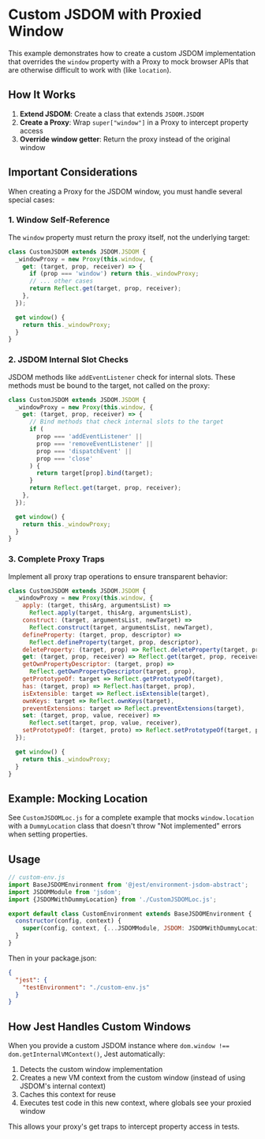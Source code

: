 # Custom JSDOM with Proxied Window

This example demonstrates how to create a custom JSDOM implementation that overrides the `window` property with a Proxy to mock browser APIs that are otherwise difficult to work with (like `location`).

## How It Works

1. **Extend JSDOM**: Create a class that extends `JSDOM.JSDOM`
2. **Create a Proxy**: Wrap `super["window"]` in a Proxy to intercept property access
3. **Override window getter**: Return the proxy instead of the original window

## Important Considerations

When creating a Proxy for the JSDOM window, you must handle several special cases:

### 1. Window Self-Reference

The `window` property must return the proxy itself, not the underlying target:

```javascript
class CustomJSDOM extends JSDOM.JSDOM {
  _windowProxy = new Proxy(this.window, {
    get: (target, prop, receiver) => {
      if (prop === 'window') return this._windowProxy;
      // ... other cases
      return Reflect.get(target, prop, receiver);
    },
  });

  get window() {
    return this._windowProxy;
  }
}
```

### 2. JSDOM Internal Slot Checks

JSDOM methods like `addEventListener` check for internal slots. These methods must be bound to the target, not called on the proxy:

```javascript
class CustomJSDOM extends JSDOM.JSDOM {
  _windowProxy = new Proxy(this.window, {
    get: (target, prop, receiver) => {
      // Bind methods that check internal slots to the target
      if (
        prop === 'addEventListener' ||
        prop === 'removeEventListener' ||
        prop === 'dispatchEvent' ||
        prop === 'close'
      ) {
        return target[prop].bind(target);
      }
      return Reflect.get(target, prop, receiver);
    },
  });

  get window() {
    return this._windowProxy;
  }
}
```

### 3. Complete Proxy Traps

Implement all proxy trap operations to ensure transparent behavior:

```javascript
class CustomJSDOM extends JSDOM.JSDOM {
  _windowProxy = new Proxy(this.window, {
    apply: (target, thisArg, argumentsList) =>
      Reflect.apply(target, thisArg, argumentsList),
    construct: (target, argumentsList, newTarget) =>
      Reflect.construct(target, argumentsList, newTarget),
    defineProperty: (target, prop, descriptor) =>
      Reflect.defineProperty(target, prop, descriptor),
    deleteProperty: (target, prop) => Reflect.deleteProperty(target, prop),
    get: (target, prop, receiver) => Reflect.get(target, prop, receiver),
    getOwnPropertyDescriptor: (target, prop) =>
      Reflect.getOwnPropertyDescriptor(target, prop),
    getPrototypeOf: target => Reflect.getPrototypeOf(target),
    has: (target, prop) => Reflect.has(target, prop),
    isExtensible: target => Reflect.isExtensible(target),
    ownKeys: target => Reflect.ownKeys(target),
    preventExtensions: target => Reflect.preventExtensions(target),
    set: (target, prop, value, receiver) =>
      Reflect.set(target, prop, value, receiver),
    setPrototypeOf: (target, proto) => Reflect.setPrototypeOf(target, proto),
  });

  get window() {
    return this._windowProxy;
  }
}
```

## Example: Mocking Location

See `CustomJSDOMLoc.js` for a complete example that mocks `window.location` with a `DummyLocation` class that doesn't throw "Not implemented" errors when setting properties.

## Usage

```javascript
// custom-env.js
import BaseJSDOMEnvironment from '@jest/environment-jsdom-abstract';
import JSDOMModule from 'jsdom';
import {JSDOMWithDummyLocation} from './CustomJSDOMLoc.js';

export default class CustomEnvironment extends BaseJSDOMEnvironment {
  constructor(config, context) {
    super(config, context, {...JSDOMModule, JSDOM: JSDOMWithDummyLocation});
  }
}
```

Then in your package.json:

```json
{
  "jest": {
    "testEnvironment": "./custom-env.js"
  }
}
```

## How Jest Handles Custom Windows

When you provide a custom JSDOM instance where `dom.window !== dom.getInternalVMContext()`, Jest automatically:

1. Detects the custom window implementation
2. Creates a new VM context from the custom window (instead of using JSDOM's internal context)
3. Caches this context for reuse
4. Executes test code in this new context, where globals see your proxied window

This allows your proxy's get traps to intercept property access in tests.

